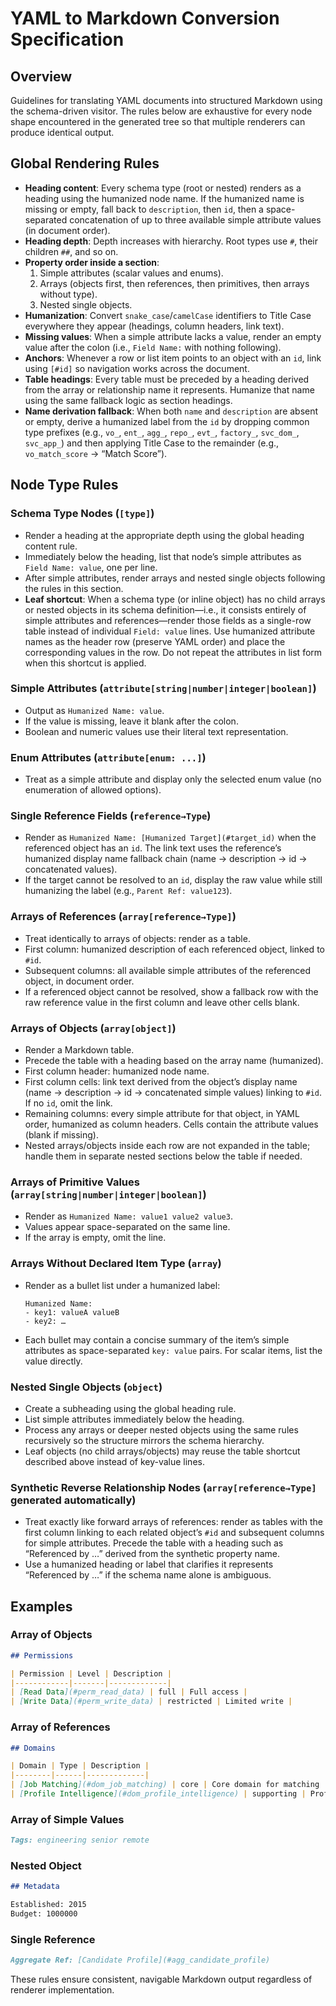 # YAML to Markdown Conversion Specification

## Overview
Guidelines for translating YAML documents into structured Markdown using the schema-driven visitor. The rules below are exhaustive for every node shape encountered in the generated tree so that multiple renderers can produce identical output.

## Global Rendering Rules
- **Heading content**: Every schema type (root or nested) renders as a heading using the humanized node name. If the humanized name is missing or empty, fall back to `description`, then `id`, then a space-separated concatenation of up to three available simple attribute values (in document order).
- **Heading depth**: Depth increases with hierarchy. Root types use `#`, their children `##`, and so on.
- **Property order inside a section**: 
  1. Simple attributes (scalar values and enums).
  2. Arrays (objects first, then references, then primitives, then arrays without type).
  3. Nested single objects.
- **Humanization**: Convert `snake_case`/`camelCase` identifiers to Title Case everywhere they appear (headings, column headers, link text).
- **Missing values**: When a simple attribute lacks a value, render an empty value after the colon (i.e., `Field Name:` with nothing following).
- **Anchors**: Whenever a row or list item points to an object with an `id`, link using `[#id]` so navigation works across the document.
- **Table headings**: Every table must be preceded by a heading derived from the array or relationship name it represents. Humanize that name using the same fallback logic as section headings.
- **Name derivation fallback**: When both `name` and `description` are absent or empty, derive a humanized label from the `id` by dropping common type prefixes (e.g., `vo_`, `ent_`, `agg_`, `repo_`, `evt_`, `factory_`, `svc_dom_`, `svc_app_`) and then applying Title Case to the remainder (e.g., `vo_match_score` → “Match Score”).

## Node Type Rules

### Schema Type Nodes (`[type]`)
- Render a heading at the appropriate depth using the global heading content rule.
- Immediately below the heading, list that node’s simple attributes as `Field Name: value`, one per line.
- After simple attributes, render arrays and nested single objects following the rules in this section.
- **Leaf shortcut**: When a schema type (or inline object) has no child arrays or nested objects in its schema definition—i.e., it consists entirely of simple attributes and references—render those fields as a single-row table instead of individual `Field: value` lines. Use humanized attribute names as the header row (preserve YAML order) and place the corresponding values in the row. Do not repeat the attributes in list form when this shortcut is applied.

### Simple Attributes (`attribute[string|number|integer|boolean]`)
- Output as `Humanized Name: value`.
- If the value is missing, leave it blank after the colon.
- Boolean and numeric values use their literal text representation.

### Enum Attributes (`attribute[enum: ...]`)
- Treat as a simple attribute and display only the selected enum value (no enumeration of allowed options).

### Single Reference Fields (`reference→Type`)
- Render as `Humanized Name: [Humanized Target](#target_id)` when the referenced object has an `id`. The link text uses the reference’s humanized display name fallback chain (name → description → id → concatenated values).
- If the target cannot be resolved to an `id`, display the raw value while still humanizing the label (e.g., `Parent Ref: value123`).

### Arrays of References (`array[reference→Type]`)
- Treat identically to arrays of objects: render as a table.
- First column: humanized description of each referenced object, linked to `#id`.
- Subsequent columns: all available simple attributes of the referenced object, in document order.
- If a referenced object cannot be resolved, show a fallback row with the raw reference value in the first column and leave other cells blank.

### Arrays of Objects (`array[object]`)
- Render a Markdown table.
- Precede the table with a heading based on the array name (humanized).
- First column header: humanized node name.
- First column cells: link text derived from the object’s display name (name → description → id → concatenated simple values) linking to `#id`. If no `id`, omit the link.
- Remaining columns: every simple attribute for that object, in YAML order, humanized as column headers. Cells contain the attribute values (blank if missing).
- Nested arrays/objects inside each row are not expanded in the table; handle them in separate nested sections below the table if needed.

### Arrays of Primitive Values (`array[string|number|integer|boolean]`)
- Render as `Humanized Name: value1 value2 value3`.
- Values appear space-separated on the same line.
- If the array is empty, omit the line.

### Arrays Without Declared Item Type (`array`)
- Render as a bullet list under a humanized label:
  ```
  Humanized Name:
  - key1: valueA valueB
  - key2: …
  ```
- Each bullet may contain a concise summary of the item’s simple attributes as space-separated `key: value` pairs. For scalar items, list the value directly.

### Nested Single Objects (`object`)
- Create a subheading using the global heading rule.
- List simple attributes immediately below the heading.
- Process any arrays or deeper nested objects using the same rules recursively so the structure mirrors the schema hierarchy.
- Leaf objects (no child arrays/objects) may reuse the table shortcut described above instead of key-value lines.

### Synthetic Reverse Relationship Nodes (`array[reference→Type]` generated automatically)
- Treat exactly like forward arrays of references: render as tables with the first column linking to each related object’s `#id` and subsequent columns for simple attributes. Precede the table with a heading such as “Referenced by …” derived from the synthetic property name.
- Use a humanized heading or label that clarifies it represents “Referenced by …” if the schema name alone is ambiguous.

## Examples

### Array of Objects
```markdown
## Permissions

| Permission | Level | Description |
|------------|-------|-------------|
| [Read Data](#perm_read_data) | full | Full access |
| [Write Data](#perm_write_data) | restricted | Limited write |
```

### Array of References
```markdown
## Domains

| Domain | Type | Description |
|--------|------|-------------|
| [Job Matching](#dom_job_matching) | core | Core domain for matching |
| [Profile Intelligence](#dom_profile_intelligence) | supporting | Profile enrichment |
```

### Array of Simple Values
```markdown
Tags: engineering senior remote
```

### Nested Object
```markdown
## Metadata

Established: 2015
Budget: 1000000
```

### Single Reference
```markdown
Aggregate Ref: [Candidate Profile](#agg_candidate_profile)
```

These rules ensure consistent, navigable Markdown output regardless of renderer implementation.

